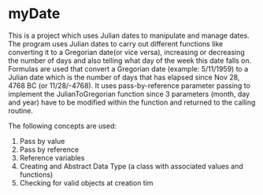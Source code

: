 # myDate
This is a project which uses Julian dates to manipulate and manage dates.
The program uses Julian dates to carry out different functions like converting it to a Gregorian date(or vice versa), increasing or decreasing the number of days and also telling what day of the week this date falls on. 
Formulas are used that convert a Gregorian date (example: 5/11/1959) to a Julian date which is the number of days that has elapsed since Nov 28, 4768 BC (or 11/28/-4768).
It uses pass-by-reference parameter passing to implement the JulianToGregorian function since 3 parameters (month, day and year) have to be modified within the function and returned to the calling routine.

The following concepts are used: 
1) Pass by value 
2) Pass by reference
3) Reference variables
4) Creating and Abstract Data Type (a class with associated values and functions) 
5) Checking for valid objects at creation tim
